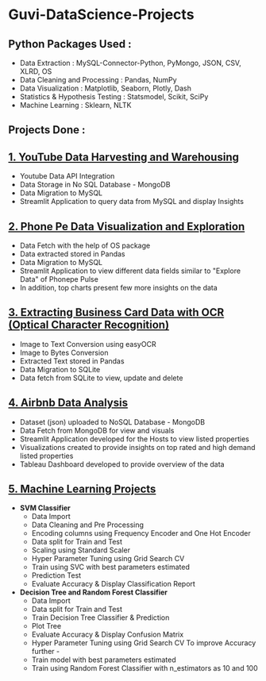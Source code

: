 # Guvi-DataScience-Projects
## Python Packages Used :
 - Data Extraction : MySQL-Connector-Python, PyMongo, JSON, CSV, XLRD, OS
 - Data Cleaning and Processing : Pandas, NumPy 
 - Data Visualization : Matplotlib, Seaborn, Plotly, Dash
 - Statistics & Hypothesis Testing : Statsmodel, Scikit, SciPy
 - Machine Learning : Sklearn, NLTK

## Projects Done :
## [1. YouTube Data Harvesting and Warehousing](https://github.com/SowmiyaAM/Guvi-DataScience-Projects/tree/d4c08e79193e2f5e257e5d8f187f2b45a32113f0/Youtube%20Data%20Harvesting%20and%20Warehousing)
  - Youtube Data API Integration
  - Data Storage in No SQL Database - MongoDB
  - Data Migration to MySQL
  - Streamlit Application to query data from MySQL and display Insights
## [2. Phone Pe Data Visualization and Exploration](https://github.com/SowmiyaAM/Guvi-DataScience-Projects/tree/d4c08e79193e2f5e257e5d8f187f2b45a32113f0/PhonePe%20Pulse%20Data%20Visualization%20and%20Exploration)
  - Data Fetch with the help of OS package
  - Data extracted stored in Pandas
  - Data Migration to MySQL
  - Streamlit Application to view different data fields similar to "Explore Data" of Phonepe Pulse
  - In addition, top charts present few more insights on the data
## [3. Extracting Business Card Data with OCR (Optical Character Recognition)](https://github.com/SowmiyaAM/Guvi-DataScience-Projects/tree/d4c08e79193e2f5e257e5d8f187f2b45a32113f0/Extracting%20Business%20Card%20Data%20with%20OCR)
  - Image to Text Conversion using easyOCR
  - Image to Bytes Conversion
  - Extracted Text stored in Pandas
  - Data Migration to SQLite
  - Data fetch from SQLite to view, update and delete
## [4. Airbnb Data Analysis](https://github.com/SowmiyaAM/Guvi-DataScience-Projects/tree/d4c08e79193e2f5e257e5d8f187f2b45a32113f0/Airbnb%20Analysis)
  - Dataset (json) uploaded to NoSQL Database - MongoDB
  - Data Fetch from MongoDB for view and visuals
  - Streamlit Application developed for the Hosts to view listed properties
  - Visualizations created to provide insights on top rated and high demand listed properties
  - Tableau Dashboard developed to provide overview of the data
## [5. Machine Learning Projects](https://github.com/SowmiyaAM/Guvi-DataScience-Projects/tree/d4c08e79193e2f5e257e5d8f187f2b45a32113f0/Machine%20Learning_Projects)
  - **SVM Classifier**
      - Data Import
      - Data Cleaning and Pre Processing
      - Encoding columns using Frequency Encoder and One Hot Encoder
      - Data split for Train and Test
      - Scaling using Standard Scaler
      - Hyper Parameter Tuning using Grid Search CV
      - Train using SVC with best parameters estimated
      - Prediction Test
      - Evaluate Accuracy & Display Classification Report
  - **Decision Tree and Random Forest Classifier**
      - Data Import
      - Data split for Train and Test
      - Train Decision Tree Classifier & Prediction
      - Plot Tree
      - Evaluate Accuracy & Display Confusion Matrix
      - Hyper Parameter Tuning using Grid Search CV
		To improve Accuracy further -
      - Train model with best parameters estimated
      - Train using Random Forest Classifier with n_estimators as 10 and 100

